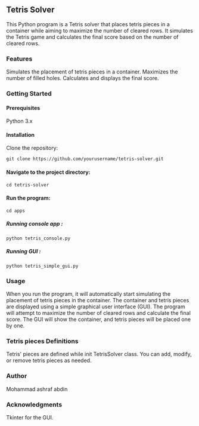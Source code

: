 ## Tetris Solver

This Python program is a Tetris solver that places tetris pieces in a container while aiming 
to maximize the number of cleared rows. It simulates the Tetris game and calculates 
the final score based on the number of cleared rows.

### Features

Simulates the placement of tetris pieces in a container.
Maximizes the number of filled holes.
Calculates and displays the final score.

### Getting Started

#### Prerequisites

Python 3.x

#### Installation

Clone the repository:

`git clone https://github.com/yourusername/tetris-solver.git
`

#### Navigate to the project directory:

`cd tetris-solver
`

#### Run the program:

`cd apps
`

##### Running console app :

`python tetris_console.py
`

##### Running GUI :

`python tetris_simple_gui.py
`

### Usage

When you run the program, it will automatically start simulating the placement of tetris pieces in the container.
The container and tetris pieces are displayed using a simple graphical user interface (GUI).
The program will attempt to maximize the number of cleared rows and calculate the final score.
The GUI will show the container, and tetris pieces will be placed one by one.

### Tetris pieces Definitions

Tetris' pieces are defined while init TetrisSolver class. You can add, modify, or remove tetris pieces as needed.

### Author

Mohammad ashraf abdin

### Acknowledgments

Tkinter for the GUI.

